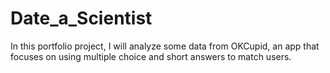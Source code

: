 # Date_a_Scientist
In this portfolio project, I will analyze some data from OKCupid, an app that focuses on using multiple choice and short answers to match users.
